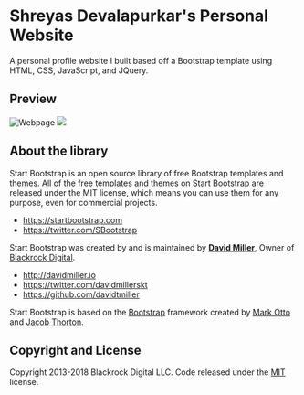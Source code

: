 # Shreyas Devalapurkar's Personal Website

A personal profile website I built based off a Bootstrap template using HTML, CSS, JavaScript, and JQuery.

## Preview

![Webpage](https://user-images.githubusercontent.com/28017034/36082897-69612384-0f62-11e8-9266-0b3564e61f0d.png)
<img src="https://user-images.githubusercontent.com/28017034/36082897-69612384-0f62-11e8-9266-0b3564e61f0d.png"/>

## About the library

Start Bootstrap is an open source library of free Bootstrap templates and themes. All of the free templates and themes on Start Bootstrap are released under the MIT license, which means you can use them for any purpose, even for commercial projects.

* https://startbootstrap.com
* https://twitter.com/SBootstrap

Start Bootstrap was created by and is maintained by **[David Miller](http://davidmiller.io/)**, Owner of [Blackrock Digital](http://blackrockdigital.io/).

* http://davidmiller.io
* https://twitter.com/davidmillerskt
* https://github.com/davidtmiller

Start Bootstrap is based on the [Bootstrap](http://getbootstrap.com/) framework created by [Mark Otto](https://twitter.com/mdo) and [Jacob Thorton](https://twitter.com/fat).

## Copyright and License

Copyright 2013-2018 Blackrock Digital LLC. Code released under the [MIT](https://github.com/BlackrockDigital/startbootstrap-resume/blob/gh-pages/LICENSE) license.
